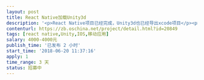 ```yaml
---                
layout: post       
title: React Native加载Unity3d           
description: '<p>React Native项目已经完成，Unity3d也已经导出xcode项目</p><p>需要在RN中加载Unity3D的内容</p>'     
contenturl: https://zb.oschina.net/project/detail.html?id=20849      
tags: [react native,Unity,IOS,移动应用]            
salary: 4000-4000元          
publish_time: '已发布 2 小时'         
start_time: '2018-06-20 11:37:16'           
apply: 1                   
time_range: 3 天              
status: 招募中                  
---                 
```

